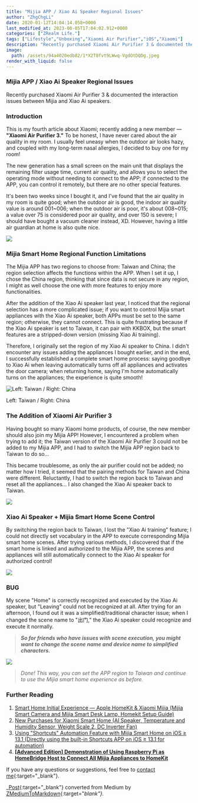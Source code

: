 ```yaml
---
title: "Mijia APP / Xiao Ai Speaker Regional Issues"
author: "ZhgChgLi"
date: 2020-01-12T14:04:14.058+0000
last_modified_at: 2023-08-05T17:04:02.912+0000
categories: ["ZRealm Life."]
tags: ["Lifestyle","Unboxing","Xiaomi Air Purifier","iOS","Xiaomi"]
description: "Recently purchased Xiaomi Air Purifier 3 & documented the interaction issues between Mijia and Xiao Ai speakers"
image:
  path: /assets/94a4020edb82/1*X2T8fvt9LWwq-VgdOtDQDg.jpeg
render_with_liquid: false
---
```


### Mijia APP / Xiao Ai Speaker Regional Issues

Recently purchased Xiaomi Air Purifier 3 & documented the interaction issues between Mijia and Xiao Ai speakers.

### Introduction

This is my fourth article about Xiaomi; recently adding a new member — **"Xiaomi Air Purifier 3."** 
To be honest, I have never cared about the air quality in my room. I usually feel uneasy when the outdoor air looks hazy, and coupled with my long-term nasal allergies, I decided to buy one for my room!

The new generation has a small screen on the main unit that displays the remaining filter usage time, current air quality, and allows you to select the operating mode without needing to connect to the APP; if connected to the APP, you can control it remotely, but there are no other special features.

It's been two weeks since I bought it, and I've found that the air quality in my room is quite good; when the outdoor air is good, the indoor air quality value is around 001~006; when the outdoor air is poor, it's about 008~015; a value over 75 is considered poor air quality, and over 150 is severe; I should have bought a vacuum cleaner instead, XD. 
However, having a little air guardian at home is also quite nice.

![](/assets/94a4020edb82/1*9H29xuJPqTEBZUZ8G2Nz7Q.jpeg)

### Mijia Smart Home Regional Function Limitations

The Mijia APP has two regions to choose from: Taiwan and China; the region selection affects the functions within the APP. When I set it up, I chose the China region, thinking that since data is not secure in any region, I might as well choose the one with more features to enjoy more functionalities.

After the addition of the Xiao Ai speaker last year, I noticed that the regional selection has a more complicated issue; if you want to control Mijia smart appliances with the Xiao Ai speaker, both APPs must be set to the same region; otherwise, they cannot connect. This is quite frustrating because if the Xiao Ai speaker is set to Taiwan, it can pair with KKBOX, but the smart features are a stripped-down version (missing Xiao Ai training).

Therefore, I originally set the region of my Xiao Ai speaker to China. I didn't encounter any issues adding the appliances I bought earlier, and in the end, I successfully established a complete smart home process: saying goodbye to Xiao Ai when leaving automatically turns off all appliances and activates the door camera; when returning home, saying I'm home automatically turns on the appliances; the experience is quite smooth!

![Left: Taiwan / Right: China](/assets/94a4020edb82/1*KdFDLrUoAN3LUGtTGDgSWQ.jpeg)

Left: Taiwan / Right: China
### **The Addition of Xiaomi Air Purifier 3**

Having bought so many Xiaomi home products, of course, the new member should also join my Mijia APP! 
However, I encountered a problem when trying to add it; the Taiwan version of the Xiaomi Air Purifier 3 could not be added to my Mijia APP, and I had to switch the Mijia APP region back to Taiwan to do so...

This became troublesome, as only the air purifier could not be added; no matter how I tried, it seemed that the pairing methods for Taiwan and China were different. Reluctantly, I had to switch the region back to Taiwan and reset all the appliances... I also changed the Xiao Ai speaker back to Taiwan.

![](/assets/94a4020edb82/1*X2T8fvt9LWwq-VgdOtDQDg.jpeg)

### Xiao Ai Speaker + Mijia Smart Home Scene Control

By switching the region back to Taiwan, I lost the "Xiao Ai training" feature; I could not directly set vocabulary in the APP to execute corresponding Mijia smart home scenes. After trying various methods, I discovered that if the smart home is linked and authorized to the Mijia APP, the scenes and appliances will still automatically connect to the Xiao Ai speaker for authorized control!

![](/assets/94a4020edb82/1*G8J5kk3VtpFEMZjvsYCyDA.png)

### BUG

My scene "Home" is correctly recognized and executed by the Xiao Ai speaker, but "Leaving" could not be recognized at all. After trying for an afternoon, I found out it was a simplified/traditional character issue; when I changed the scene name to "出门," the Xiao Ai speaker could recognize and execute it normally.

> **_So for friends who have issues with scene execution, you might want to change the scene name and device name to simplified characters._** 

![](/assets/94a4020edb82/1*wg4BaM5att9Zo3fPXFCKUw.png)

> _Done! This way, you can set the APP region to Taiwan and continue to use the Mijia smart home experience as before._ 

### Further Reading
1. [Smart Home Initial Experience — Apple HomeKit & Xiaomi Mijia (Mijia Smart Camera and Mijia Smart Desk Lamp, Homekit Setup Guide)](../c3150cdc85dd/)
2. [New Purchases for Xiaomi Smart Home (AI Speaker, Temperature and Humidity Sensor, Weight Scale 2, DC Inverter Fan)](../bcff7c157941/)
3. [Using "Shortcuts" Automation Feature with Mijia Smart Home on iOS ≥ 13.1 (Directly using the built-in Shortcuts APP on iOS ≥ 13.1 for automation)](../21119db777dd/)
4. [**\[Advanced Edition\] Demonstration of Using Raspberry Pi as HomeBridge Host to Connect All Mijia Appliances to HomeKit**](../99db2a1fbfe5/)

If you have any questions or suggestions, feel free to [contact me](https://www.zhgchg.li/contact){:target="_blank"}.

_[Post](https://medium.com/zrealm-life/%E7%B1%B3%E5%AE%B6-app-%E5%B0%8F%E6%84%9B%E9%9F%B3%E7%AE%B1%E5%9C%B0%E5%8D%80%E5%95%8F%E9%A1%8C-94a4020edb82){:target="_blank"} converted from Medium by [ZMediumToMarkdown](https://github.com/ZhgChgLi/ZMediumToMarkdown){:target="_blank"}._
